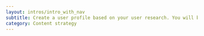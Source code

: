 ```yaml
---
layout: intros/intro_with_nav
subtitle: Create a user profile based on your user research. You will be building up a profile of your users’ attitudes and behaviours. 
category: Content strategy
---
```



